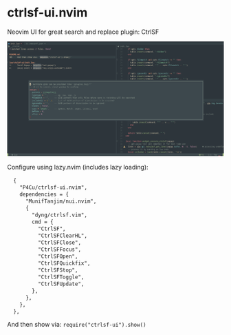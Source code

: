 # ctrlsf-ui.nvim

Neovim UI for great search and replace plugin: CtrlSF

![demo](ctrlsf-ui.png)

Configure using lazy.nvim (includes lazy loading):

```
  {
    "P4Cu/ctrlsf-ui.nvim",
    dependencies = {
      "MunifTanjim/nui.nvim",
      {
        "dyng/ctrlsf.vim",
        cmd = {
          "CtrlSF",
          "CtrlSFClearHL",
          "CtrlSFClose",
          "CtrlSFFocus",
          "CtrlSFOpen",
          "CtrlSFQuickfix",
          "CtrlSFStop",
          "CtrlSFToggle",
          "CtrlSFUpdate",
        },
      },
    },
  },
```

And then show via: `require("ctrlsf-ui").show()`
